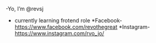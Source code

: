 -Yo, I’m @revsj
- currently learning frotend role
*Facebook-https://www.facebook.com/revothegreat
*Instagram-https://www.instagram.com/rvo_jo/

